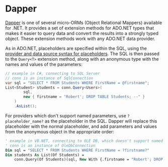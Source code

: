 # Dapper

[Dapper](https://github.com/StackExchange/Dapper) is one of several micro-ORMs (Object Relational Mappers) available
for .NET. It provides a set of extension methods for ADO.NET types that
makes it easier to query data and convert the results into a strongly
typed object. These extension methods work with any ADO.NET data provider.

As in ADO.NET, placeholders are specified within the SQL, using the
[provider and data source syntax for placeholders](adodotnet#placeholder-syntax-and-binding-parameter-values-to-placeholders).
The SQL is then passed to the `Query<T>` extension method, along with an anonymous type with the names and values of
the parameters:

```csharp
// example in C#, connecting to SQL Server
// conn is an instance of SqlConnection
var sql = "SELECT * FROM Students WHERE FirstName = @firstname";
List<Student> students = conn.Query<Users>(
        sql,
        new { firstname = "Robert'; DROP TABLE Students; --" }
    )
    .AsList();
```

For providers which don't support named parameters, use `?placeholder_name?` as the placeholder in the SQL. Dapper will
replace this placeholder with the normal placeholder, and add parameters and values from the anonymous object in the
appropriate order:

```vb
' example in VB.NET, connecting to OLE DB, which doesn't support named placeholders
' conn is an instance of OleDbConnection
Dim sql = "SELECT * FROM Students WHERE FirstName = ?firstname?"
Dim students As List(Of Students) = 
    conn.Query(Of Students)(sql, New With {.firstname = "Robert'; DROP TABLE Students; --" }).AsList
```
